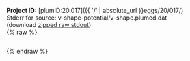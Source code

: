 **Project ID:** [plumID:20.017]({{ '/' | absolute_url }}eggs/20/017/)  
Stderr for source:  v-shape-potential/v-shape.plumed.dat   
(download [zipped raw stdout](v-shape.plumed.dat.plumed.stdout.txt.zip))  
{% raw %}
<pre>
</pre>
{% endraw %}
